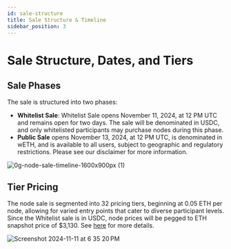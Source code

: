 ```yaml
---
id: sale-structure
title: Sale Structure & Timeline
sidebar_position: 3
---
```


# Sale Structure, Dates, and Tiers

## Sale Phases
The sale is structured into two phases:
- **Whitelist Sale**: Whitelist Sale opens November 11, 2024, at 12 PM UTC and remains open for two days. The sale will be denominated in USDC, and only whitelisted participants may purchase nodes during this phase. 
- **Public Sale** opens November 13, 2024, at 12 PM UTC, is denominated in wETH, and is available to all users, subject to geographic and regulatory restrictions. Please see our disclaimer for more information.
  
![0g-node-sale-timeline-1600x900px (1)](https://github.com/user-attachments/assets/395a233d-d39f-4d3f-a7cc-9244dcb6df6a)

## Tier Pricing
The node sale is segmented into 32 pricing tiers, beginning at 0.05 ETH per node, allowing for varied entry points that cater to diverse participant levels. Since the Whitelist sale is in USDC, node prices will be pegged to ETH snapshot price of $3,130. See [here](https://docs.google.com/spreadsheets/d/16dgdbrs0LA_mSSYB7cSEWmQPMJvok0FjqAHX-nLxEzs/edit?gid=2031834824#gid=2031834824) for more details.

![Screenshot 2024-11-11 at 6 35 20 PM](https://github.com/user-attachments/assets/18b8f88a-9c30-471b-ba9e-8fa0315c616d)
